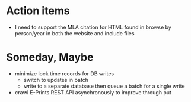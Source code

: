 
# Action items

+ I need to support the MLA citation for HTML found in browse by person/year in both the website and include files

# Someday, Maybe

+ minimize lock time records for DB writes
    + switch to updates in batch 
    + write to a separate database then queue a batch for a single write
+ crawl E-Prints REST API asynchronously to improve through put


